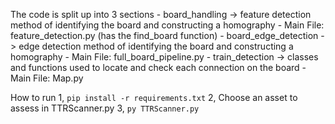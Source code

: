 The code is split up into 3 sections
    - board_handling -> feature detection method of identifying the board and constructing a homography
        - Main File: feature_detection.py (has the find_board function)
    - board_edge_detection -> edge detection method of identifying the board and constructing a homography
        - Main File: full_board_pipeline.py
    - train_detection -> classes and functions used to locate and check each connection on the board
        - Main File: Map.py

How to run
    1, `pip install -r requirements.txt`
    2, Choose an asset to assess in TTRScanner.py
    3, `py TTRScanner.py`